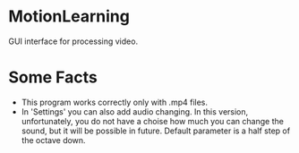 # MotionLearning
GUI interface for processing video.


# Some Facts
- This program works correctly only with .mp4 files.
- In 'Settings' you can also add audio changing. In this version, unfortunately, you do not have a choise how much you can change the sound, but it will be possible in future. Default parameter is a half step of the octave down.
